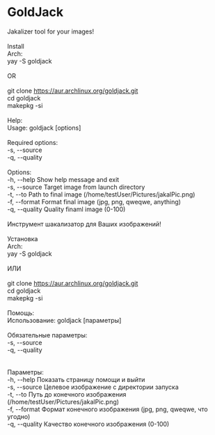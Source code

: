 # GoldJack
Jakalizer tool for your images!
<br/>
<br/>Install
<br/>Arch: 
<br/>yay -S goldjack
<br/>
<br/>OR
<br/>
<br/>git clone https://aur.archlinux.org/goldjack.git
<br/>cd goldjack
<br/>makepkg -si
<br/>
<br/>Help:
<br/>Usage: goldjack [options]
<br/>
<br/>Required options:
<br/>  -s, --source
<br/>  -q, --quality
<br/>
<br/>Options:
<br/>  -h, --help             Show help message and exit
<br/>  -s, --source           Target image from launch directory
<br/>  -t, --to               Path to final image (/home/testUser/Pictures/jakalPic.png)
<br/>  -f, --format           Format final image (jpg, png, qweqwe, anything)
<br/>  -q, --quality          Quality finaml image (0-100)
<br/>
<br/>Инструмент шакализатор для Ваших изображений!
<br/>
<br/>Установка
<br/>Arch: 
<br/>yay -S goldjack
<br/>
<br/>ИЛИ
<br/>
<br/>git clone https://aur.archlinux.org/goldjack.git
<br/>cd goldjack
<br/>makepkg -si
<br/>
<br/>Помощь:
<br/>Использование: goldjack [параметры]
<br/>
<br/>Обязательные параметры:
<br/>  -s, --source
<br/>  -q, --quality
<br/>  
<br/>Параметры:
<br/>  -h, --help             Показать страницу помощи и выйти
<br/>  -s, --source           Целевое изображение с директории запуска
<br/>  -t, --to               Путь до конечного изображения (/home/testUser/Pictures/jakalPic.png)
<br/>  -f, --format           Формат конечного изображения (jpg, png, qweqwe, что угодно)
<br/>  -q, --quality          Качество конeчного изображения (0-100)
